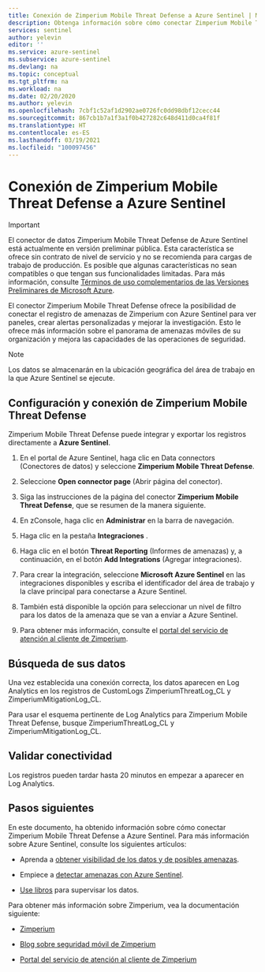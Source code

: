 ```yaml
---
title: Conexión de Zimperium Mobile Threat Defense a Azure Sentinel | Microsoft Docs
description: Obtenga información sobre cómo conectar Zimperium Mobile Threat Defense a Azure Sentinel.
services: sentinel
author: yelevin
editor: ''
ms.service: azure-sentinel
ms.subservice: azure-sentinel
ms.devlang: na
ms.topic: conceptual
ms.tgt_pltfrm: na
ms.workload: na
ms.date: 02/20/2020
ms.author: yelevin
ms.openlocfilehash: 7cbf1c52af1d2902ae0726fc0dd98dbf12cecc44
ms.sourcegitcommit: 867cb1b7a1f3a1f0b427282c648d411d0ca4f81f
ms.translationtype: HT
ms.contentlocale: es-ES
ms.lasthandoff: 03/19/2021
ms.locfileid: "100097456"
---
```

# <a name="connect-your-zimperium-mobile-threat-defense-to-azure-sentinel"></a>Conexión de Zimperium Mobile Threat Defense a Azure Sentinel


> [!IMPORTANT]
> El conector de datos Zimperium Mobile Threat Defense de Azure Sentinel está actualmente en versión preliminar pública.
> Esta característica se ofrece sin contrato de nivel de servicio y no se recomienda para cargas de trabajo de producción. Es posible que algunas características no sean compatibles o que tengan sus funcionalidades limitadas. Para más información, consulte [Términos de uso complementarios de las Versiones Preliminares de Microsoft Azure](https://azure.microsoft.com/support/legal/preview-supplemental-terms/).



El conector Zimperium Mobile Threat Defense ofrece la posibilidad de conectar el registro de amenazas de Zimperium con Azure Sentinel para ver paneles, crear alertas personalizadas y mejorar la investigación. Esto le ofrece más información sobre el panorama de amenazas móviles de su organización y mejora las capacidades de las operaciones de seguridad.

> [!NOTE]
> Los datos se almacenarán en la ubicación geográfica del área de trabajo en la que Azure Sentinel se ejecute.

## <a name="configure-and-connect-zimperium-mobile-threat-defense"></a>Configuración y conexión de Zimperium Mobile Threat Defense

Zimperium Mobile Threat Defense puede integrar y exportar los registros directamente a **Azure Sentinel**.

1. En el portal de Azure Sentinel, haga clic en Data connectors (Conectores de datos) y seleccione **Zimperium Mobile Threat Defense**.
2. Seleccione **Open connector page** (Abrir página del conector).
3. Siga las instrucciones de la página del conector **Zimperium Mobile Threat Defense**, que se resumen de la manera siguiente.
 1. En zConsole, haga clic en **Administrar** en la barra de navegación.
 2. Haga clic en la pestaña **Integraciones** .
 3. Haga clic en el botón **Threat Reporting** (Informes de amenazas) y, a continuación, en el botón **Add Integrations** (Agregar integraciones).
 4. Para crear la integración, seleccione **Microsoft Azure Sentinel** en las integraciones disponibles y escriba el identificador del área de trabajo y la clave principal para conectarse a Azure Sentinel.
 5. También está disponible la opción para seleccionar un nivel de filtro para los datos de la amenaza que se van a enviar a Azure Sentinel. 

4. Para obtener más información, consulte el [portal del servicio de atención al cliente de Zimperium](https://support.zimperium.com).


## <a name="find-your-data"></a>Búsqueda de sus datos

Una vez establecida una conexión correcta, los datos aparecen en Log Analytics en los registros de CustomLogs ZimperiumThreatLog_CL y ZimperiumMitigationLog_CL.

Para usar el esquema pertinente de Log Analytics para Zimperium Mobile Threat Defense, busque ZimperiumThreatLog_CL y ZimperiumMitigationLog_CL.


## <a name="validate-connectivity"></a>Validar conectividad

Los registros pueden tardar hasta 20 minutos en empezar a aparecer en Log Analytics.

## <a name="next-steps"></a>Pasos siguientes

En este documento, ha obtenido información sobre cómo conectar Zimperium Mobile Threat Defense a Azure Sentinel. Para más información sobre Azure Sentinel, consulte los siguientes artículos:

- Aprenda a [obtener visibilidad de los datos y de posibles amenazas](quickstart-get-visibility.md).

- Empiece a [detectar amenazas con Azure Sentinel](tutorial-detect-threats-built-in.md).

- [Use libros](tutorial-monitor-your-data.md) para supervisar los datos.

Para obtener más información sobre Zimperium, vea la documentación siguiente:

- [Zimperium](https://zimperium.com)

- [Blog sobre seguridad móvil de Zimperium](https://blog.zimperium.com)

- [Portal del servicio de atención al cliente de Zimperium](https://support.zimperium.com)

